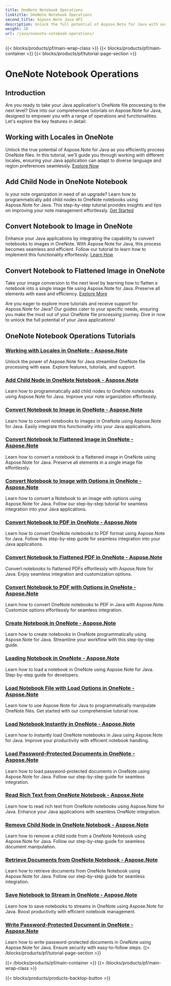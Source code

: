 ```yaml
---
title: OneNote Notebook Operations
linktitle: OneNote Notebook Operations
second_title: Aspose.Note Java API
description: Unlock the full potential of Aspose.Note for Java with our OneNote Notebook Operations Tutorials. Provide a step-by-step guide for enhancing your Java apps.
weight: 28
url: /java/onenote-notebook-operations/
---
```


{{< blocks/products/pf/main-wrap-class >}}
{{< blocks/products/pf/main-container >}}
{{< blocks/products/pf/tutorial-page-section >}}

# OneNote Notebook Operations


## Introduction

Are you ready to take your Java application's OneNote file processing to the next level? Dive into our comprehensive tutorials on Aspose.Note for Java, designed to empower you with a range of operations and functionalities. Let's explore the key features in detail:

## Working with Locales in OneNote

Unlock the true potential of Aspose.Note for Java as you efficiently process OneNote files. In this tutorial, we'll guide you through working with different locales, ensuring your Java application can adapt to diverse language and region preferences seamlessly. [Explore Now](./working-with-locales/)

## Add Child Node in OneNote Notebook

Is your note organization in need of an upgrade? Learn how to programmatically add child nodes to OneNote notebooks using Aspose.Note for Java. This step-by-step tutorial provides insights and tips on improving your note management effortlessly. [Get Started](./add-child-node/)

## Convert Notebook to Image in OneNote

Enhance your Java applications by integrating the capability to convert notebooks to images in OneNote. With Aspose.Note for Java, this process becomes seamless and efficient. Follow our tutorial to learn how to implement this functionality effortlessly. [Learn How](./convert-notebook-to-image/)

## Convert Notebook to Flattened Image in OneNote

Take your image conversion to the next level by learning how to flatten a notebook into a single image file using Aspose.Note for Java. Preserve all elements with ease and efficiency. [Explore More](./convert-notebook-to-flattened-image/)

Are you eager to explore more tutorials and receive support for Aspose.Note for Java? Our guides cater to your specific needs, ensuring you make the most out of your OneNote file processing journey. Dive in now to unlock the full potential of your Java applications!
## OneNote Notebook Operations Tutorials
### [Working with Locales in OneNote - Aspose.Note](./working-with-locales/)
Unlock the power of Aspose.Note for Java streamline OneNote file processing with ease. Explore features, tutorials, and support.
### [Add Child Node in OneNote Notebook - Aspose.Note](./add-child-node/)
Learn how to programmatically add child nodes to OneNote notebooks using Aspose.Note for Java. Improve your note organization effortlessly.
### [Convert Notebook to Image in OneNote - Aspose.Note](./convert-notebook-to-image/)
Learn how to convert notebooks to images in OneNote using Aspose.Note for Java. Easily integrate this functionality into your Java applications.
### [Convert Notebook to Flattened Image in OneNote - Aspose.Note](./convert-notebook-to-flattened-image/)
Learn how to convert a notebook to a flattened image in OneNote using Aspose.Note for Java. Preserve all elements in a single image file effortlessly.
### [Convert Notebook to Image with Options in OneNote - Aspose.Note](./convert-notebook-to-image-with-options/)
Learn how to convert a Notebook to an image with options using Aspose.Note for Java. Follow our step-by-step tutorial for seamless integration into your Java applications.
### [Convert Notebook to PDF in OneNote - Aspose.Note](./convert-notebook-to-pdf/)
Learn how to convert OneNote notebooks to PDF format using Aspose.Note for Java. Follow this step-by-step guide for seamless integration into your Java applications.
### [Convert Notebook to Flattened PDF in OneNote - Aspose.Note](./convert-notebook-to-flattened-pdf/)
Convert notebooks to flattened PDFs effortlessly with Aspose.Note for Java. Enjoy seamless integration and customization options.
### [Convert Notebook to PDF with Options in OneNote - Aspose.Note](./convert-notebook-to-pdf-with-options/)
Learn how to convert OneNote notebooks to PDF in Java with Aspose.Note. Customize options effortlessly for seamless integration.
### [Create Notebook in OneNote - Aspose.Note](./create-notebook/)
Learn how to create notebooks in OneNote programmatically using Aspose.Note for Java. Streamline your workflow with this step-by-step guide.
### [Loading Notebook in OneNote - Aspose.Note](./loading-notebook/)
Learn how to load a notebook in OneNote using Aspose.Note for Java. Step-by-step guide for developers.
### [Load Notebook File with Load Options in OneNote - Aspose.Note](./load-notebook-file-with-load-options/)
Learn how to use Aspose.Note for Java to programmatically manipulate OneNote files. Get started with our comprehensive tutorial now.
### [Load Notebook Instantly in OneNote - Aspose.Note](./load-notebook-instantly/)
Learn how to instantly load OneNote notebooks in Java using Aspose.Note for Java. Improve your productivity with efficient notebook handling.
### [Load Password-Protected Documents in OneNote - Aspose.Note](./load-password-protected-documents/)
Learn how to load password-protected documents in OneNote using Aspose.Note for Java. Follow our step-by-step guide for seamless integration.
### [Read Rich Text from OneNote Notebook - Aspose.Note](./read-rich-text/)
Learn how to read rich text from OneNote notebooks using Aspose.Note for Java. Enhance your Java applications with seamless OneNote integration.
### [Remove Child Node in OneNote Notebook - Aspose.Note](./remove-child-node/)
Learn how to remove a child node from a OneNote Notebook using Aspose.Note for Java. Follow our step-by-step guide for seamless document manipulation.
### [Retrieve Documents from OneNote Notebook - Aspose.Note](./retrieve-documents-from-onenote-notebook/)
Learn how to retrieve documents from OneNote Notebook using Aspose.Note for Java. Follow our step-by-step guide for seamless integration.
### [Save Notebook to Stream in OneNote - Aspose.Note](./save-notebook-to-stream/)
Learn how to save notebooks to streams in OneNote using Aspose.Note for Java. Boost productivity with efficient notebook management.
### [Write Password-Protected Document in OneNote - Aspose.Note](./write-password-protected-document/)
Learn how to write password-protected documents in OneNote using Aspose.Note for Java. Ensure security with easy-to-follow steps.
{{< /blocks/products/pf/tutorial-page-section >}}

{{< /blocks/products/pf/main-container >}}
{{< /blocks/products/pf/main-wrap-class >}}

{{< blocks/products/products-backtop-button >}}

